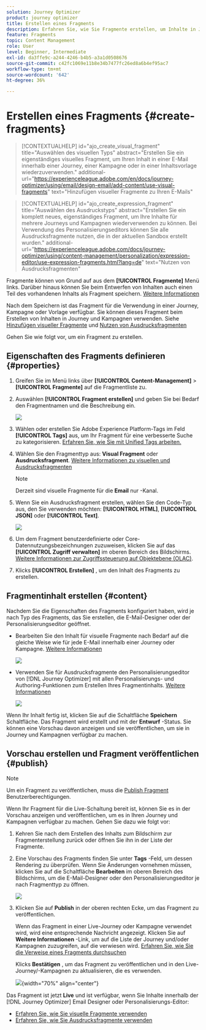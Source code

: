 ```yaml
---
solution: Journey Optimizer
product: journey optimizer
title: Erstellen eines Fragments
description: Erfahren Sie, wie Sie Fragmente erstellen, um Inhalte in Journey Optimizer-Kampagnen und -Journeys wiederzuverwenden.
feature: Fragments
topic: Content Management
role: User
level: Beginner, Intermediate
exl-id: da3ffe9c-a244-4246-b4b5-a3a1d0508676
source-git-commit: c42fc1069e11b8e34b7477fc26ed8a6b4ef95ac7
workflow-type: tm+mt
source-wordcount: '642'
ht-degree: 36%

---
```


# Erstellen eines Fragments {#create-fragments}

>[!CONTEXTUALHELP]
>id="ajo_create_visual_fragment"
>title="Auswählen des visuellen Typs"
>abstract="Erstellen Sie ein eigenständiges visuelles Fragment, um Ihren Inhalt in einer E-Mail innerhalb einer Journey, einer Kampagne oder in einer Inhaltsvorlage wiederzuverwenden."
>additional-url="https://experienceleague.adobe.com/en/docs/journey-optimizer/using/email/design-email/add-content/use-visual-fragments" text="Hinzufügen visueller Fragmente zu Ihren E-Mails"

>[!CONTEXTUALHELP]
>id="ajo_create_expression_fragment"
>title="Auswählen des Ausdruckstyps"
>abstract="Erstellen Sie ein komplett neues, eigenständiges Fragment, um Ihre Inhalte für mehrere Journeys und Kampagnen wiederverwenden zu können. Bei Verwendung des Personalisierungseditors können Sie alle Ausdrucksfragmente nutzen, die in der aktuellen Sandbox erstellt wurden."
>additional-url="https://experienceleague.adobe.com/docs/journey-optimizer/using/content-management/personalization/expression-editor/use-expression-fragments.html?lang=de" text="Nutzen von Ausdrucksfragmenten"

Fragmente können von Grund auf aus dem **[!UICONTROL Fragmente]** Menü links. Darüber hinaus können Sie beim Entwerfen von Inhalten auch einen Teil des vorhandenen Inhalts als Fragment speichern. [Weitere Informationen](#save-as-fragment)

Nach dem Speichern ist das Fragment für die Verwendung in einer Journey, Kampagne oder Vorlage verfügbar. Sie können dieses Fragment beim Erstellen von Inhalten in Journey und Kampagnen verwenden. Siehe [Hinzufügen visueller Fragmente](../email/use-visual-fragments.md) und [Nutzen von Ausdrucksfragmenten](../personalization/use-expression-fragments.md)

Gehen Sie wie folgt vor, um ein Fragment zu erstellen.

## Eigenschaften des Fragments definieren {#properties}

1. Greifen Sie im Menü links über **[!UICONTROL Content-Management]** > **[!UICONTROL Fragmente]** auf die Fragmentliste zu.

1. Auswählen **[!UICONTROL Fragment erstellen]** und geben Sie bei Bedarf den Fragmentnamen und die Beschreibung ein.

   ![](assets/fragment-details.png)

1. Wählen oder erstellen Sie Adobe Experience Platform-Tags im Feld **[!UICONTROL Tags]** aus, um Ihr Fragment für eine verbesserte Suche zu kategorisieren. [Erfahren Sie, wie Sie mit Unified Tags arbeiten.](../start/search-filter-categorize.md#tags)

1. Wählen Sie den Fragmenttyp aus: **Visual Fragment** oder **Ausdrucksfragment**. [Weitere Informationen zu visuellen und Ausdrucksfragmenten](../content-management/fragments.md#visual-expression)

   >[!NOTE]
   >
   >Derzeit sind visuelle Fragmente für die **Email** nur -Kanal.

1. Wenn Sie ein Ausdrucksfragment erstellen, wählen Sie den Code-Typ aus, den Sie verwenden möchten: **[!UICONTROL HTML]**, **[!UICONTROL JSON]** oder **[!UICONTROL Text]**.

   ![](assets/fragment-expression-type.png)

1. Um dem Fragment benutzerdefinierte oder Core-Datennutzungsbezeichnungen zuzuweisen, klicken Sie auf das **[!UICONTROL Zugriff verwalten]** im oberen Bereich des Bildschirms. [Weitere Informationen zur Zugriffssteuerung auf Objektebene (OLAC)](../administration/object-based-access.md).

1. Klicks **[!UICONTROL Erstellen]** , um den Inhalt des Fragments zu erstellen.

## Fragmentinhalt erstellen {#content}

Nachdem Sie die Eigenschaften des Fragments konfiguriert haben, wird je nach Typ des Fragments, das Sie erstellen, die E-Mail-Designer oder der Personalisierungseditor geöffnet.

* Bearbeiten Sie den Inhalt für visuelle Fragmente nach Bedarf auf die gleiche Weise wie für jede E-Mail innerhalb einer Journey oder Kampagne. [Weitere Informationen](../email/get-started-email-design.md)

  ![](assets/fragment-designer.png)

* Verwenden Sie für Ausdrucksfragmente den Personalisierungseditor von [!DNL Journey Optimizer] mit allen Personalisierungs- und Authoring-Funktionen zum Erstellen Ihres Fragmentinhalts. [Weitere Informationen](../personalization/personalization-build-expressions.md)

  ![](assets/fragment-expression-editor.png)

Wenn Ihr Inhalt fertig ist, klicken Sie auf die Schaltfläche **Speichern** Schaltfläche. Das Fragment wird erstellt und mit der **Entwurf** -Status. Sie können eine Vorschau davon anzeigen und sie veröffentlichen, um sie in Journey und Kampagnen verfügbar zu machen.

## Vorschau erstellen und Fragment veröffentlichen {#publish}

>[!NOTE]
>
>Um ein Fragment zu veröffentlichen, muss die [Publish Fragment](../administration/ootb-product-profiles.md#content-library-manager) Benutzerberechtigungen.

Wenn Ihr Fragment für die Live-Schaltung bereit ist, können Sie es in der Vorschau anzeigen und veröffentlichen, um es in Ihren Journey und Kampagnen verfügbar zu machen. Gehen Sie dazu wie folgt vor:

1. Kehren Sie nach dem Erstellen des Inhalts zum Bildschirm zur Fragmenterstellung zurück oder öffnen Sie ihn in der Liste der Fragmente.

1. Eine Vorschau des Fragments finden Sie unter **Tags** -Feld, um dessen Rendering zu überprüfen. Wenn Sie Änderungen vornehmen müssen, klicken Sie auf die Schaltfläche **Bearbeiten** im oberen Bereich des Bildschirms, um die E-Mail-Designer oder den Personalisierungseditor je nach Fragmenttyp zu öffnen.

   ![](assets/fragment-preview.png)

1. Klicken Sie auf **Publish** in der oberen rechten Ecke, um das Fragment zu veröffentlichen.

   Wenn das Fragment in einer Live-Journey oder Kampagne verwendet wird, wird eine entsprechende Nachricht angezeigt. Klicken Sie auf **Weitere Informationen** -Link, um auf die Liste der Journey und/oder Kampagnen zuzugreifen, auf die verwiesen wird. [Erfahren Sie, wie Sie die Verweise eines Fragments durchsuchen](../content-management/manage-fragments.md#explore-references)

   Klicks **Bestätigen** , um das Fragment zu veröffentlichen und in den Live-Journey/-Kampagnen zu aktualisieren, die es verwenden.

   ![](assets/fragment-publish.png){width="70%" align="center"}

Das Fragment ist jetzt **Live** und ist verfügbar, wenn Sie Inhalte innerhalb der [!DNL Journey Optimizer] Email Designer oder Personalisierungs-Editor:

* [Erfahren Sie, wie Sie visuelle Fragmente verwenden](../email/use-visual-fragments.md)
* [Erfahren Sie, wie Sie Ausdrucksfragmente verwenden](../personalization/use-expression-fragments.md)
